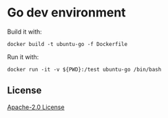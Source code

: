 # Go dev environment

Build it with:

```
docker build -t ubuntu-go -f Dockerfile 
```

Run it with:
```
docker run -it -v ${PWD}:/test ubuntu-go /bin/bash
```

 
## License

[Apache-2.0 License](LICENSE)
